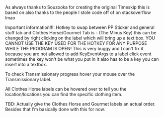 As always thanks to Souzooka for creating the original Timeskip this is based on also thanks to the people I stole code off of on stackoverflow lmao

Important information!!!:
Hotkey to swap between PP Sticker and general stuff tab and Clothes Horse/Gourmet Tab is - (The Minus Key) this can be changed by right clicking on the label which will bring up a text box.
YOU CANNOT USE THE KEY USED FOR THE HOTKEY FOR ANY PURPOSE WHILE THE PROGRAM IS OPEN!
This is very buggy and I can't fix it because you are not allowed to add KeyEventArgs to a label click event sometimes the key won't be what you put in
It also has to be a key you can insert into a textbox.

To check Transmissionary progress hover your mouse over the Transmissionary label.

All Clothes Horse labels can be hovered over to tell you the location/locations you can find the specific clothing item.

TBD: Actually give the Clothes Horse and Gourmet labels an actual order.
Besides that I'm basically done with this for now.
